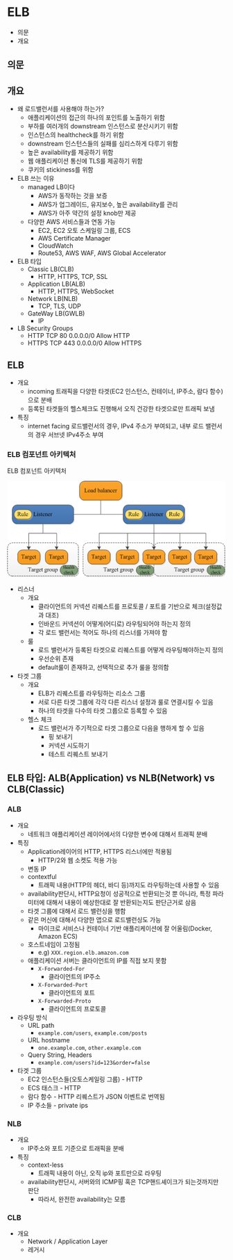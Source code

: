 # ELB

- 의문
- 개요

## 의문

## 개요

- 왜 로드밸런서를 사용해야 하는가?
  - 애플리케이션의 접근의 하나의 포인트를 노출하기 위함
  - 부하를 여러개의 downstream 인스턴스로 분산시키기 위함
  - 인스턴스의 healthcheck를 하기 위함
  - downstream 인스턴스들의 실패를 심리스하게 다루기 위함
  - 높은 availability를 제공하기 위함
  - 웹 애플리케이션 통신에 TLS를 제공하기 위함
  - 쿠키의 stickiness를 위함
- ELB 쓰는 이유
  - managed LB이다
    - AWS가 동작하는 것을 보증
    - AWS가 업그레이드, 유지보수, 높은 availability를 관리
    - AWS가 아주 약간의 설정 knob만 제공
  - 다양한 AWS 서비스들과 연동 가능
    - EC2, EC2 오토 스케일링 그룹, ECS
    - AWS Certificate Manager
    - CloudWatch
    - Route53, AWS WAF, AWS Global Accelerator
- ELB 타입
  - Classic LB(CLB)
    - HTTP, HTTPS, TCP, SSL
  - Application LB(ALB)
    - HTTP, HTTPS, WebSocket
  - Network LB(NLB)
    - TCP, TLS, UDP
  - GateWay LB(GWLB)
    - IP
- LB Security Groups
  - HTTP TCP 80 0.0.0.0/0 Allow HTTP
  - HTTPS TCP 443 0.0.0.0/0 Allow HTTPS

## ELB

- 개요
  - incoming 트래픽을 다양한 타겟(EC2 인스턴스, 컨테이너, IP주소, 람다 함수)으로 분배
  - 등록된 타겟들의 헬스체크도 진행해서 오직 건강한 타겟으로만 트래픽 보냄
- 특징
  - internet facing 로드밸런서의 경우, IPv4 주소가 부여되고, 내부 로드 밸런서의 경우 서브넷 IPv4주소 부여

### ELB 컴포넌트 아키텍처

ELB 컴포넌트 아키텍처

![](./images/LB/elb_components_architecture1.png)

- 리스너
  - 개요
    - 클라이언트의 커넥션 리퀘스트를 프로토콜 / 포트를 기반으로 체크(설정값과 대조)
    - 인바운드 커넥션이 어떻게(어디로) 라우팅되어야 하는지 정의
    - 각 로드 밸런서는 적어도 하나의 리스너를 가져야 함
  - 룰
    - 로드 밸런서가 등록된 타겟으로 리퀘스트를 어떻게 라우팅해야하는지 정의
    - 우선순위 존재
    - default룰이 존재하고, 선택적으로 추가 룰을 정의함
- 타겟 그룹
  - 개요
    - ELB가 리퀘스트를 라우팅하는 리소스 그룹
    - 서로 다른 타겟 그룹에 각각 다른 리스너 설정과 룰로 연결시킬 수 있음
    - 하나의 타겟을 다수의 타겟 그룹으로 등록할 수 있음
  - 헬스 체크
    - 로드 밸런서가 주기적으로 타겟 그룹으로 다음을 행하게 할 수 있음
      - 핑 보내기
      - 커넥션 시도하기
      - 테스트 리퀘스트 보내기

## ELB 타입: ALB(Application) vs NLB(Network) vs CLB(Classic)

### ALB

- 개요
  - 네트워크 애플리케이션 레이어에서의 다양한 변수에 대해서 트래픽 분배
- 특징
  - Application레이어의 HTTP, HTTPS 리스너에만 적용됨
    - HTTP/2와 웹 소켓도 적용 가능
  - 변동 IP
  - contextful
    - 트래픽 내용(HTTP의 헤더, 바디 등)까지도 라우팅하는데 사용할 수 있음
  - availability판단시, HTTP요청이 성공적으로 반환되는것 뿐 아니라, 특정 파라미터에 대해서 내용이 예상한대로 잘 반환되는지도 판단근거로 삼음
  - 타겟 그룹에 대해서 로드 밸런싱을 행함
  - 같은 머신에 대해서 다양한 앱으로 로드밸런싱도 가능
    - 마이크로 서비스나 컨테이너 기반 애플리케이션에 잘 어울림(Docker, Amazon ECS)
  - 호스트네임이 고정됨
    - e.g) `XXX.region.elb.amazon.com`
  - 애플리케이션 서버는 클라이언트의 IP를 직접 보지 못함
    - `X-Forwarded-For`
      - 클라이언트의 IP주소
    - `X-Forwarded-Port`
      - 클라이언트의 포트
    - `X-Forwarded-Proto`
      - 클라이언트의 프로토콜
- 라우팅 방식
  - URL path
    - `example.com/users`, `example.com/posts`
  - URL hostname
    - `one.example.com`, `other.example.com`
  - Query String, Headers
    - `example.com/users?id=123&order=false`
- 타겟 그룹
  - EC2 인스턴스들(오토스케일링 그룹) - HTTP
  - ECS 태스크 - HTTP
  - 람다 함수 - HTTP 리퀘스트가 JSON 이벤트로 번역됨
  - IP 주소들 - private ips

### NLB

- 개요
  - IP주소와 포트 기준으로 트래픽을 분배
- 특징
  - context-less
    - 트래픽 내용이 아닌, 오직 ip와 포트만으로 라우팅
  - availability판단시, 서버와의 ICMP핑 혹은 TCP핸드셰이크가 되는것까지만 판단
    - 따라서, 완전한 availability는 모름

### CLB

- 개요
  - Network / Application Layer
  - 레거시
